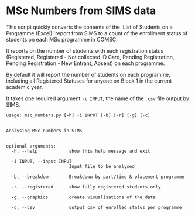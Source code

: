 # MSc Numbers from SIMS data

This script quickly converts the contents of the 'List of Students on a Programme (Excel)' report from SIMS to a count of the enrollment status of students on each MSc programme in COMSC.

It reports on the number of students with each registration status (Registered, Registered - Not collected ID Card, Pending Registration, Pending Registration - New Entrant, Absent) on each programme.

By default it will report the number of students on each programme, including all Registered Statuses for anyone on Block 1 in the current academic year.


It takes one required argument `-i INPUT`, the name of the `.csv` file output by SIMS.


```
usage: msc_numbers.py [-h] -i INPUT [-b] [-r] [-g] [-c]


Analysing MSc numbers in SIMS


optional arguments:
  -h, --help            show this help message and exit

  -i INPUT, --input INPUT
                        Input file to be analysed

  -b, --breakdown       Breakdown by part/time & placement programme

  -r, --registered      show fully registered students only

  -g, --graphics        create visualisations of the data

  -c, --csv             output csv of enrolled status per programme
```

